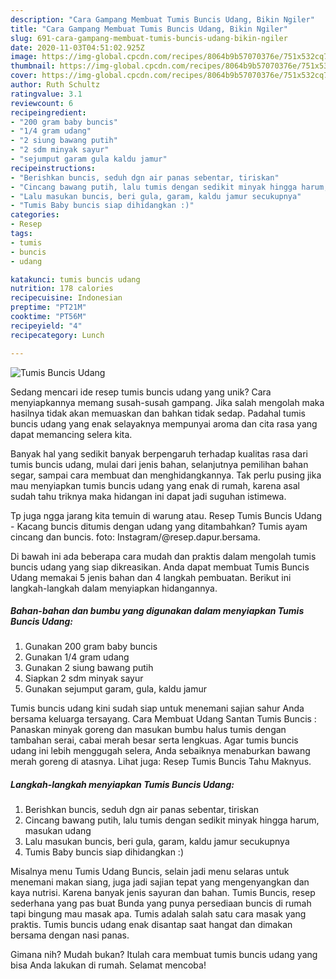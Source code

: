 ```yaml
---
description: "Cara Gampang Membuat Tumis Buncis Udang, Bikin Ngiler"
title: "Cara Gampang Membuat Tumis Buncis Udang, Bikin Ngiler"
slug: 691-cara-gampang-membuat-tumis-buncis-udang-bikin-ngiler
date: 2020-11-03T04:51:02.925Z
image: https://img-global.cpcdn.com/recipes/8064b9b57070376e/751x532cq70/tumis-buncis-udang-foto-resep-utama.jpg
thumbnail: https://img-global.cpcdn.com/recipes/8064b9b57070376e/751x532cq70/tumis-buncis-udang-foto-resep-utama.jpg
cover: https://img-global.cpcdn.com/recipes/8064b9b57070376e/751x532cq70/tumis-buncis-udang-foto-resep-utama.jpg
author: Ruth Schultz
ratingvalue: 3.1
reviewcount: 6
recipeingredient:
- "200 gram baby buncis"
- "1/4 gram udang"
- "2 siung bawang putih"
- "2 sdm minyak sayur"
- "sejumput garam gula kaldu jamur"
recipeinstructions:
- "Berishkan buncis, seduh dgn air panas sebentar, tiriskan"
- "Cincang bawang putih, lalu tumis dengan sedikit minyak hingga harum, masukan udang"
- "Lalu masukan buncis, beri gula, garam, kaldu jamur secukupnya"
- "Tumis Baby buncis siap dihidangkan :)"
categories:
- Resep
tags:
- tumis
- buncis
- udang

katakunci: tumis buncis udang 
nutrition: 178 calories
recipecuisine: Indonesian
preptime: "PT21M"
cooktime: "PT56M"
recipeyield: "4"
recipecategory: Lunch

---
```



![Tumis Buncis Udang](https://img-global.cpcdn.com/recipes/8064b9b57070376e/751x532cq70/tumis-buncis-udang-foto-resep-utama.jpg)

Sedang mencari ide resep tumis buncis udang yang unik? Cara menyiapkannya memang susah-susah gampang. Jika salah mengolah maka hasilnya tidak akan memuaskan dan bahkan tidak sedap. Padahal tumis buncis udang yang enak selayaknya mempunyai aroma dan cita rasa yang dapat memancing selera kita.

Banyak hal yang sedikit banyak berpengaruh terhadap kualitas rasa dari tumis buncis udang, mulai dari jenis bahan, selanjutnya pemilihan bahan segar, sampai cara membuat dan menghidangkannya. Tak perlu pusing jika mau menyiapkan tumis buncis udang yang enak di rumah, karena asal sudah tahu triknya maka hidangan ini dapat jadi suguhan istimewa.

Tp juga ngga jarang kita temuin di warung atau. Resep Tumis Buncis Udang - Kacang buncis ditumis dengan udang yang ditambahkan? Tumis ayam cincang dan buncis. foto: Instagram/@resep.dapur.bersama.


Di bawah ini ada beberapa cara mudah dan praktis dalam mengolah tumis buncis udang yang siap dikreasikan. Anda dapat membuat Tumis Buncis Udang memakai 5 jenis bahan dan 4 langkah pembuatan. Berikut ini langkah-langkah dalam menyiapkan hidangannya.

<!--inarticleads1-->

##### Bahan-bahan dan bumbu yang digunakan dalam menyiapkan Tumis Buncis Udang:

1. Gunakan 200 gram baby buncis
1. Gunakan 1/4 gram udang
1. Gunakan 2 siung bawang putih
1. Siapkan 2 sdm minyak sayur
1. Gunakan sejumput garam, gula, kaldu jamur


Tumis buncis udang kini sudah siap untuk menemani sajian sahur Anda bersama keluarga tersayang. Cara Membuat Udang Santan Tumis Buncis : Panaskan minyak goreng dan masukan bumbu halus tumis dengan tambahan serai, cabai merah besar serta lengkuas. Agar tumis buncis udang ini lebih menggugah selera, Anda sebaiknya menaburkan bawang merah goreng di atasnya. Lihat juga: Resep Tumis Buncis Tahu Maknyus. 

<!--inarticleads2-->

##### Langkah-langkah menyiapkan Tumis Buncis Udang:

1. Berishkan buncis, seduh dgn air panas sebentar, tiriskan
1. Cincang bawang putih, lalu tumis dengan sedikit minyak hingga harum, masukan udang
1. Lalu masukan buncis, beri gula, garam, kaldu jamur secukupnya
1. Tumis Baby buncis siap dihidangkan :)


Misalnya menu Tumis Udang Buncis, selain jadi menu selaras untuk menemani makan siang, juga jadi sajian tepat yang mengenyangkan dan kaya nutrisi. Karena banyak jenis sayuran dan bahan. Tumis Buncis, resep sederhana yang pas buat Bunda yang punya persediaan buncis di rumah tapi bingung mau masak apa. Tumis adalah salah satu cara masak yang praktis. Tumis buncis udang enak disantap saat hangat dan dimakan bersama dengan nasi panas. 

Gimana nih? Mudah bukan? Itulah cara membuat tumis buncis udang yang bisa Anda lakukan di rumah. Selamat mencoba!
